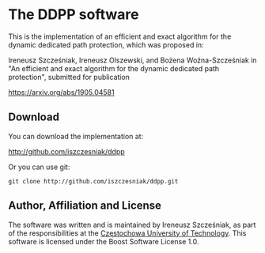 # The DDPP software

This is the implementation of an efficient and exact algorithm for the
dynamic dedicated path protection, which was proposed in:

Ireneusz Szcześniak, Ireneusz Olszewski, and Bożena Woźna-Szcześniak
in "An efficient and exact algorithm for the dynamic dedicated path
protection", submitted for publication

<https://arxiv.org/abs/1905.04581>

## Download

You can download the implementation at:

<http://github.com/iszczesniak/ddpp>

Or you can use git:

`git clone http://github.com/iszczesniak/ddpp.git`

## Author, Affiliation and License

The software was written and is maintained by Ireneusz Szcześniak, as
part of the responsibilities at the [Częstochowa University of
Technology](http://pcz.pl). This software is licensed under the Boost
Software License 1.0.

